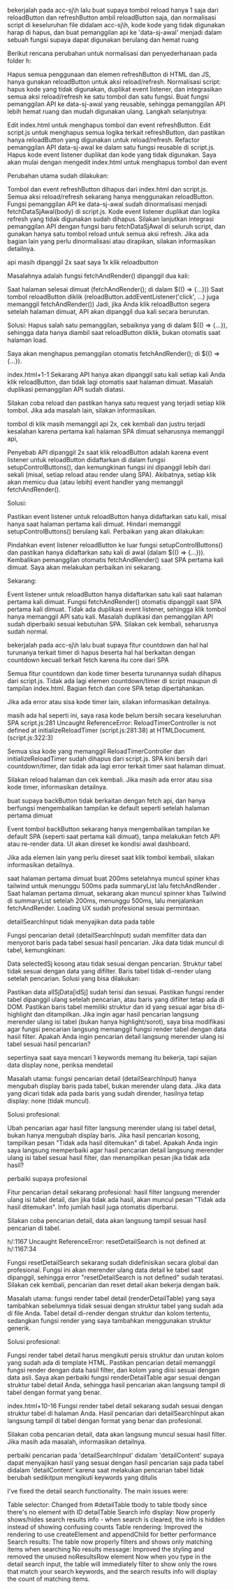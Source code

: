 bekerjalah pada acc-sj\h
lalu buat supaya tombol reload hanya 1 saja dari reloadButton dan refreshButton ambil reloadButton saja, dan normalisasi script di keseluruhan file didalam acc-sj\h, kode kode yang tidak digunakan harap di hapus, dan buat pemanggilan api ke 'data-sj-awal' menjadi dalam sebuah fungsi supaya dapat digunakan berulang dan hemat ruang

Berikut rencana perubahan untuk normalisasi dan penyederhanaan pada folder h:

Hapus semua penggunaan dan elemen refreshButton di HTML dan JS, hanya gunakan reloadButton untuk aksi reload/refresh.
Normalisasi script: hapus kode yang tidak digunakan, duplikat event listener, dan integrasikan semua aksi reload/refresh ke satu tombol dan satu fungsi.
Buat fungsi pemanggilan API ke data-sj-awal yang reusable, sehingga pemanggilan API lebih hemat ruang dan mudah digunakan ulang.
Langkah selanjutnya:

Edit index.html untuk menghapus tombol dan event refreshButton.
Edit script.js untuk menghapus semua logika terkait refreshButton, dan pastikan hanya reloadButton yang digunakan untuk reload/refresh.
Refactor pemanggilan API data-sj-awal ke dalam satu fungsi reusable di script.js.
Hapus kode event listener duplikat dan kode yang tidak digunakan.
Saya akan mulai dengan mengedit index.html untuk menghapus tombol dan event

Perubahan utama sudah dilakukan:

Tombol dan event refreshButton dihapus dari index.html dan script.js.
Semua aksi reload/refresh sekarang hanya menggunakan reloadButton.
Fungsi pemanggilan API ke data-sj-awal sudah dinormalisasi menjadi fetchDataSjAwal(body) di script.js.
Kode event listener duplikat dan logika refresh yang tidak digunakan sudah dihapus.
Silakan lanjutkan integrasi pemanggilan API dengan fungsi baru fetchDataSjAwal di seluruh script, dan gunakan hanya satu tombol reload untuk semua aksi refresh. Jika ada bagian lain yang perlu dinormalisasi atau dirapikan, silakan informasikan detailnya.

api masih dipanggil 2x saat saya 1x klik reloadbutton

Masalahnya adalah fungsi fetchAndRender() dipanggil dua kali:

Saat halaman selesai dimuat (fetchAndRender(); di dalam $(() => {...}))
Saat tombol reloadButton diklik (reloadButton.addEventListener('click', ...) juga memanggil fetchAndRender())
Jadi, jika Anda klik reloadButton segera setelah halaman dimuat, API akan dipanggil dua kali secara berurutan.

Solusi: Hapus salah satu pemanggilan, sebaiknya yang di dalam $(() => {...}), sehingga data hanya diambil saat reloadButton diklik, bukan otomatis saat halaman load.

Saya akan menghapus pemanggilan otomatis fetchAndRender(); di $(() => {...}).

index.html+1-1
Sekarang API hanya akan dipanggil satu kali setiap kali Anda klik reloadButton, dan tidak lagi otomatis saat halaman dimuat. Masalah duplikasi pemanggilan API sudah diatasi.

Silakan coba reload dan pastikan hanya satu request yang terjadi setiap klik tombol. Jika ada masalah lain, silakan informasikan.

tombol di klik masih memanggil api 2x, cek kembali dan justru terjadi kesalahan karena pertama kali halaman SPA dimuat seharusnya memanggil api,

Penyebab API dipanggil 2x saat klik reloadButton adalah karena event listener untuk reloadButton didaftarkan di dalam fungsi setupControlButtons(), dan kemungkinan fungsi ini dipanggil lebih dari sekali (misal, setiap reload atau render ulang SPA). Akibatnya, setiap klik akan memicu dua (atau lebih) event handler yang memanggil fetchAndRender().

Solusi:

Pastikan event listener untuk reloadButton hanya didaftarkan satu kali, misal hanya saat halaman pertama kali dimuat.
Hindari memanggil setupControlButtons() berulang kali.
Perbaikan yang akan dilakukan:

Pindahkan event listener reloadButton ke luar fungsi setupControlButtons() dan pastikan hanya didaftarkan satu kali di awal (dalam $(() => {...})).
Kembalikan pemanggilan otomatis fetchAndRender() saat SPA pertama kali dimuat.
Saya akan melakukan perbaikan ini sekarang.

Sekarang:

Event listener untuk reloadButton hanya didaftarkan satu kali saat halaman pertama kali dimuat.
Fungsi fetchAndRender() otomatis dipanggil saat SPA pertama kali dimuat.
Tidak ada duplikasi event listener, sehingga klik tombol hanya memanggil API satu kali.
Masalah duplikasi dan pemanggilan API sudah diperbaiki sesuai kebutuhan SPA. Silakan cek kembali, seharusnya sudah normal.

bekerjalah pada acc-sj\h
lalu buat supaya fitur countdown dan hal hal turunanya terkait timer di hapus beserta hal hal berkaitan dengan countdown kecuali terkait fetch karena itu core dari SPA

Semua fitur countdown dan kode timer beserta turunannya sudah dihapus dari script.js. Tidak ada lagi elemen countdown/timer di script maupun di tampilan index.html. Bagian fetch dan core SPA tetap dipertahankan.

Jika ada error atau sisa kode timer lain, silakan informasikan detailnya.

masih ada hal seperti ini, saya rasa kode belum bersih secara keseluruhan SPA
script.js:281 Uncaught ReferenceError: ReloadTimerController is not defined
at initializeReloadTimer (script.js:281:38)
at HTMLDocument.<anonymous> (script.js:322:3)

Semua sisa kode yang memanggil ReloadTimerController dan initializeReloadTimer sudah dihapus dari script.js. SPA kini bersih dari countdown/timer, dan tidak ada lagi error terkait timer saat halaman dimuat.

Silakan reload halaman dan cek kembali. Jika masih ada error atau sisa kode timer, informasikan detailnya.

buat supaya backButton tidak berkaitan dengan fetch api, dan hanya berfungsi mengembalikan tampilan ke default seperti setelah halaman pertama dimuat

Event tombol backButton sekarang hanya mengembalikan tampilan ke default SPA (seperti saat pertama kali dimuat), tanpa melakukan fetch API atau re-render data. UI akan direset ke kondisi awal dashboard.

Jika ada elemen lain yang perlu direset saat klik tombol kembali, silakan informasikan detailnya.

saat halaman pertama dimuat buat 200ms setelahnya muncul spiner khas tailwind untuk menunggu 500ms pada summaryList lalu fetchAndRender
.
Saat halaman pertama dimuat, sekarang akan muncul spinner khas Tailwind di summaryList setelah 200ms, menunggu 500ms, lalu menjalankan fetchAndRender. Loading UX sudah profesional sesuai permintaan.

detailSearchInput tidak menyajikan data pada table

Fungsi pencarian detail (detailSearchInput) sudah memfilter data dan menyorot baris pada tabel sesuai hasil pencarian. Jika data tidak muncul di tabel, kemungkinan:

Data selectedSj kosong atau tidak sesuai dengan pencarian.
Struktur tabel tidak sesuai dengan data yang difilter.
Baris tabel tidak di-render ulang setelah pencarian.
Solusi yang bisa dilakukan:

Pastikan data allSjData[idSj] sudah terisi dan sesuai.
Pastikan fungsi render tabel dipanggil ulang setelah pencarian, atau baris yang difilter tetap ada di DOM.
Pastikan baris tabel memiliki struktur dan id yang sesuai agar bisa di-highlight dan ditampilkan.
Jika ingin agar hasil pencarian langsung merender ulang isi tabel (bukan hanya highlight/sorot), saya bisa modifikasi agar fungsi pencarian langsung memanggil fungsi render tabel dengan data hasil filter. Apakah Anda ingin pencarian detail langsung merender ulang isi tabel sesuai hasil pencarian?

sepertinya saat saya mencari 1 keywords memang itu bekerja, tapi sajian data display none, periksa mendetail

Masalah utama: fungsi pencarian detail (detailSearchInput) hanya mengubah display baris pada tabel, bukan merender ulang data. Jika data yang dicari tidak ada pada baris yang sudah dirender, hasilnya tetap display: none (tidak muncul).

Solusi profesional:

Ubah pencarian agar hasil filter langsung merender ulang isi tabel detail, bukan hanya mengubah display baris.
Jika hasil pencarian kosong, tampilkan pesan "Tidak ada hasil ditemukan" di tabel.
Apakah Anda ingin saya langsung memperbaiki agar hasil pencarian detail langsung merender ulang isi tabel sesuai hasil filter, dan menampilkan pesan jika tidak ada hasil?

perbaiki supaya profesional

Fitur pencarian detail sekarang profesional: hasil filter langsung merender ulang isi tabel detail, dan jika tidak ada hasil, akan muncul pesan "Tidak ada hasil ditemukan". Info jumlah hasil juga otomatis diperbarui.

Silakan coba pencarian detail, data akan langsung tampil sesuai hasil pencarian di tabel.

h/:1167 Uncaught ReferenceError: resetDetailSearch is not defined
at h/:1167:34

Fungsi resetDetailSearch sekarang sudah didefinisikan secara global dan profesional. Fungsi ini akan merender ulang data detail ke tabel saat dipanggil, sehingga error "resetDetailSearch is not defined" sudah teratasi. Silakan cek kembali, pencarian dan reset detail akan bekerja dengan baik.

Masalah utama: fungsi render tabel detail (renderDetailTable) yang saya tambahkan sebelumnya tidak sesuai dengan struktur tabel yang sudah ada di file Anda. Tabel detail di-render dengan struktur dan kolom tertentu, sedangkan fungsi render yang saya tambahkan menggunakan struktur generik.

Solusi profesional:

Fungsi render tabel detail harus mengikuti persis struktur dan urutan kolom yang sudah ada di template HTML.
Pastikan pencarian detail memanggil fungsi render dengan data hasil filter, dan kolom yang diisi sesuai dengan data asli.
Saya akan perbaiki fungsi renderDetailTable agar sesuai dengan struktur tabel detail Anda, sehingga hasil pencarian akan langsung tampil di tabel dengan format yang benar.

index.html+10-16
Fungsi render tabel detail sekarang sudah sesuai dengan struktur tabel di halaman Anda. Hasil pencarian dari detailSearchInput akan langsung tampil di tabel dengan format yang benar dan profesional.

Silakan coba pencarian detail, data akan langsung muncul sesuai hasil filter. Jika masih ada masalah, informasikan detailnya.

perbaiki pencarian pada 'detailSearchInput' didalam 'detailContent' supaya dapat menyajikan hasil yang sesuai dengan hasil pencarian saja pada tabel didalam 'detailContent' karena saat melakukan pencarian tabel tidak berubah sedikitpun mengikuti keywords yang ditulis

I've fixed the detail search functionality. The main issues were:

Table selector: Changed from #detailTable tbody to table tbody since there's no element with ID detailTable
Search info display: Now properly shows/hides search results info - when search is cleared, the info is hidden instead of showing confusing counts
Table rendering: Improved the rendering to use createElement and appendChild for better performance
Search results: The table now properly filters and shows only matching items when searching
No results message: Improved the styling and removed the unused noResultsRow element
Now when you type in the detail search input, the table will immediately filter to show only the rows that match your search keywords, and the search results info will display the count of matching items.